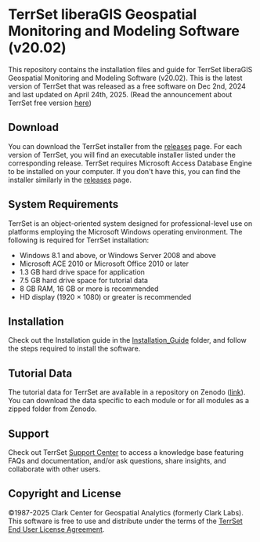 # TerrSet liberaGIS Geospatial Monitoring and Modeling Software (v20.02)

This repository contains the installation files and guide for TerrSet liberaGIS Geospatial Monitoring and Modeling Software (v20.02). This is the latest version of TerrSet that was released as a free software on Dec 2nd, 2024 and last updated on April 24th, 2025. (Read the announcement about TerrSet free version <a href="https://www.clarku.edu/centers/geospatial-analytics/2024/08/27/announcement-terrset-liberagis/" target="_blank">here</a>)

## Download

You can download the TerrSet installer from the [releases](https://github.com/ClarkCGA/terrset/releases) page. For each version of TerrSet, you will find an executable installer listed under the corresponding release. TerrSet requires Microsoft Access Database Engine to be installed on your computer. If you don't have this, you can find the installer similarly in the [releases](https://github.com/ClarkCGA/terrset/releases) page. 

## System Requirements

TerrSet is an object-oriented system designed for professional-level use on platforms employing the Microsoft Windows operating environment. The following is required for TerrSet installation:

- Windows 8.1 and above, or Windows Server 2008 and above
- Microsoft ACE 2010 or Microsoft Office 2010 or later
- 1.3 GB hard drive space for application
- 7.5 GB hard drive space for tutorial data
- 8 GB RAM, 16 GB or more is recommended
- HD display (1920 × 1080) or greater is recommended

## Installation

Check out the Installation guide in the [Installation_Guide](./Installation_Guide/) folder, and follow the steps required to install the software.  

## Tutorial Data

The tutorial data for TerrSet are available in a repository on Zenodo ([link](https://doi.org/10.5281/zenodo.14202000)). You can download the data specific to each module or for all modules as a zipped folder from Zenodo. 

## Support

Check out TerrSet [Support Center](https://forums.clarklabs.org/) to access a knowledge base featuring FAQs and documentation, and/or ask questions, share insights, and collaborate with other users.

## Copyright and License

©1987-2025 Clark Center for Geospatial Analytics (formerly Clark Labs). This software is free to use and distribute under the terms of the [TerrSet End User License Agreement](LICENSE).
